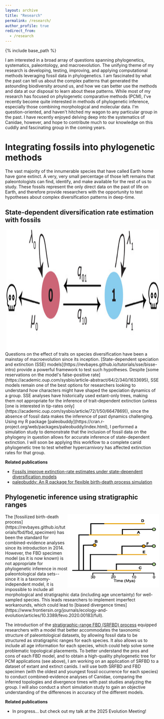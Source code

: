 ```yaml
---
layout: archive
title: "Research"
permalink: /research/
author_profile: true
redirect_from:
  - /research
---
```


{% include base_path %}

I am interested in a broad array of questions spanning phylogenetics, systematics, paleontology, and macroevolution.
The unifying theme of my research is developing, testing, improving, and applying computational methods leveraging fossil data in phylogenetics.
I am fascinated by what the past can tell us about the complex patterns that generated the astounding biodiversity around us, and how we can better use the methods and data at our disposal to learn about these patterns.
While most of my research has focused on phylogenetic comparative methods (PCM), I've recently become quite interested in methods of phylogenetic inference, especially those combining morphological and molecular data.
I'm question-oriented, and haven't hitched my wagon to any particular group in the past.
I have recently enjoyed delving deep into the systematics of Canidae, however, and hope to contribute much to our knowledge on this cuddly and fascinating group in the coming years.

# Integrating fossils into phylogenetic methods

The vast majority of the innumerable species that have called Earth home have gone extinct.
A very, very small percentage of those left remains that paleontologists can find, identify, and make available for the rest of us to study.
These fossils represent the only direct data on the past of life on Earth, and therefore provide researchers with the opportunity to test hypotheses about complex diversification patterns in deep-time.

## State-dependent diversification rate estimation with fossils
<center><p align="center">
  <img width="500" height="400" src="/images/sse.jpg" align="right">
</p></center>
Questions on the effect of traits on species diversification have been a mainstay of macroevolution since its inception.
[State-dependent speciation and extinction (SSE) models](https://revbayes.github.io/tutorials/sse/bisse-intro) provide a powerful framework to test such hypotheses.
Despite [some reservations on the model's false-positive rate](https://academic.oup.com/sysbio/article-abstract/64/2/340/1633695), SSE models remain one of the best options for researchers looking to understand how characters might have shaped the speciation dynamics of a group.
SSE analyses have historically used extant-only trees, making them not appropriate for the inference of trait-dependent extinction (unless [one is interested in tip-rates only](https://academic.oup.com/sysbio/article/72/1/50/6647869)), since the absence of fossil data makes the inference of past dynamics challenging.
Using my R package [paleobuddy](https://cran.r-project.org/web/packages/paleobuddy/index.html), I performed a simulation study to demonstrate that the inclusion of fossil data on the phylogeny in question allows for accurate inference of state-dependent extinction.
I will soon be applying this workflow to a complete canid phylogenetic tree to test whether hypercarnivory has affected extinction rates for that group. 

**Related publications**

- [Fossils improve extinction-rate estimates under state-dependent diversification models](https://royalsocietypublishing.org/doi/full/10.1098/rstb.2023.0313)
- [paleobuddy: An R package for flexible birth-death process simulation](https://besjournals.onlinelibrary.wiley.com/doi/full/10.1111/2041-210X.13996)

## Phylogenetic inference using stratigraphic ranges
<center><p align="center">
  <img width="300" height="240" src="/images/fbd_range.png" align="right">
</p></center>
The [fossilized birth-death process](https://revbayes.github.io/tutorials/fbd/fbd_specimen) has been the standard for combined-evidence analyses since its introduction in 2014.
However, the FBD specimen model (as it is now known) is not appropriate for phylogenetic inference in most paleontological data sets--since it is a taxonomy-independent model, it is impossible to include all morphological and stratigraphic data (including age uncertainty) for well-sampled species.
This leads researchers to implement imperfect workarounds, which could lead to [biased divergence times](https://www.frontiersin.org/journals/ecology-and-evolution/articles/10.3389/fevo.2020.00183/full).

The introduction of the [stratigraphic-range FBD (SRFBD) process](https://www.sciencedirect.com/science/article/pii/S002251931830119X) equipped researchers with a model that better accommodates the taxonomic structure of paleontological datasets, by allowing fossil data to be structured as stratigraphic ranges for each species. 
It also allows us to include all age information for each species, which could help solve some problematic topological placements.
To better understand the pros and cons of each FBD model, and to obtain a high-quality phylogenetic tree for PCM applications (see above), I am working on an application of SRFBD to a dataset of extant and extinct canids.
I will use both SRFBD and FBD specimen (with the oldest and youngest fossil occurrence for each species) to conduct combined-evidence analyses of Canidae, comparing the inferred topologies and divergence times with past studies analyzing the group.
I will also conduct a short simulation study to gain an objective understanding of the differences in accuracy of the different models.

**Related publications**

- In progress... but check out my talk at the 2025 Evolution Meeting!
